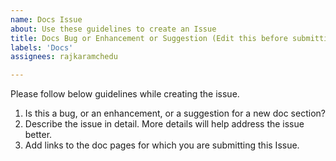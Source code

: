 ```yaml
---
name: Docs Issue
about: Use these guidelines to create an Issue
title: Docs Bug or Enhancement or Suggestion (Edit this before submitting)
labels: 'Docs'
assignees: rajkaramchedu

---
```


Please follow below guidelines while creating the issue. 
1. Is this a bug, or an enhancement, or a suggestion for a new doc section?
2. Describe the issue in detail. More details will help address the issue better. 
3. Add links to the doc pages for which you are submitting this Issue.
